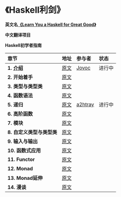 # 《Haskell利剑》

**英文名[《Learn You a Haskell for Great Good》](http://learnyouahaskell.com)**

**中文翻译项目**

**Haskell初学者指南**

|章节|地址|参与者|状态|
|:---|:---|:---|:---|
|**1. [介绍](第一章.介绍.md)**|[原文](http://learnyouahaskell.com/introduction)|[Jovoc](https://github.com/Jovoc)|进行中|
|**2. 开始着手**|[原文](http://learnyouahaskell.com/starting-out)|||
|**3. 类型与类型类**|[原文](http://learnyouahaskell.com/types-and-typeclasses)|||
|**4. 函数语法**|[原文](http://learnyouahaskell.com/syntax-in-functions)|||
|**5. 递归**|[原文](http://learnyouahaskell.com/recursion)|[a2htray](https://github.com/a2htray)|进行中|
|**6. 高阶函数**|[原文](http://learnyouahaskell.com/higher-order-functions)|||
|**7. 模块**|[原文](http://learnyouahaskell.com/modules)|||
|**8. 自定义类型与类型类**|[原文](http://learnyouahaskell.com/making-our-own-types-and-typeclasses)|||
|**9. 输入与输出**|[原文](http://learnyouahaskell.com/input-and-output)|||
|**10. 函数式应用**|[原文](http://learnyouahaskell.com/functionally-solving-problems)|||
|**11. Functor**|[原文](http://learnyouahaskell.com/functors-applicative-functors-and-monoids)|||
|**12. Monad**|[原文](http://learnyouahaskell.com/a-fistful-of-monads)|||
|**13. Monad延伸**|[原文](http://learnyouahaskell.com/for-a-few-monads-more)|||
|**14. 漫谈**|[原文](http://learnyouahaskell.com/zippers)|||